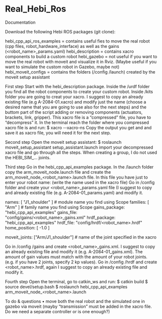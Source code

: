 # Real_Hebi_Ros

Documentation

Download the following Hebi ROS packages (git clone):

hebi_cpp_api_ros_examples = contains useful fies to move the real robot (cpp files, robot_hardware_interface) as well as the gains (<robot_name>_params.yaml)
hebi_description = contains xacro components to build a custom robot
hebi_gazebo = not useful if you want to move the real robot with moveit and visualize it in Rviz. (Maybe useful if you want to simulate the custom robot in Gazebo, maybe not)
hebi_moveit_configs = contains the folders (/config /launch) created by the moveit setup assistant

First step
Start with the hebi_description package. Inside the /urdf folder you find all the robot components to create your custom robot. Inside /kits folder you are going to creat your xacro. I suggest to copy an already existing file (e.g A-2084-01.xacro) and modify just the name (choose a desired name that you are going to use also for the next steps) and the buttom part of the script adding or removing components (actuators, brackets, link, gripper). This xacro file is a “compressed” file, you have to “decompress” it. In the terminal reach the folder where you compressed xacro file is and run:
$ xacro --xacro-ns <filename>
Copy the output you get and and save it as xacro file, you will need it for the next step.

Second step
Open the moveit setup assistant:
$ roslaunch moveit_setup_assistant setup_assistant.launch
import your decompressed xacro file and go through all the steps. When creating a group, I do not used the HEBI_SIM_… joints.

Third step
Go in the hebi_cpp_api_examples package. In the /launch folder copy the arm_moveit_node.launch file and create the arm_moveit_node_<robot_name>.launch file.  In this file you have just to enter your robot name: (write the name used in the xacro file)
<arg name="arm_type" default="robot_name" />
Go  in /config folder and create your <robot_name>_params.yaml file (I suggest to copy and already existing file (e.g. A-2084-01_params.yaml) and modify it.

names: [ "J1_shoulder" ] # module name you find using Scope
families: [ "Arm" ] # family name you find using Scope
gains_package: "hebi_cpp_api_examples"
gains_file: "config/gains/<robot_name>_gains.xml"
hrdf_package: "hebi_cpp_api_examples"
hrdf_file: "config/hrdf/<robot_name>.hrdf"
home_position: [ -1.0 ]

moveit_joints: ["Arm/J1_shoulder"] # name of the joint specified in the xacro

Go in /config /gains and create <robot_name>_gains.xml. I suggest to copy an already existing file and modify it (e.g. A-2084-01_gains.xml). The amount of gain values must match with the amount of your robot joints. (e.g. if you have 2 joints, specify 2 kp values).
Go in /config /hrdf and create <robot_name>.hrdf, again I suggest to copy an already existing file and modify it.

Fourth step
Open the terminal, go to catkin_ws and run:
$ catkin build
$ source devel/setup.bash
$ roslaunch hebi_cpp_api_examples arm_moveit_node_<robot_name>.launch



To do & questions
    • move both the real robot and the simulated one in gazebo via moveit (mayby “transmission” must be added in the xacro file. Do we need a separate controller or is one enough?)
